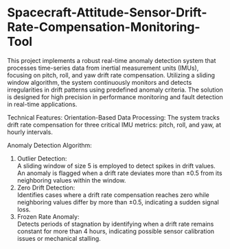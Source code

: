 # Spacecraft-Attitude-Sensor-Drift-Rate-Compensation-Monitoring-Tool
This project implements a robust real-time anomaly detection system that processes time-series data from inertial measurement units (IMUs), focusing on pitch, roll, and yaw drift rate compensation. Utilizing a sliding window algorithm, the system continuously monitors and detects irregularities in drift patterns using predefined anomaly criteria. The solution is designed for high precision in performance monitoring and fault detection in real-time applications.

Technical Features:
Orientation-Based Data Processing: The system tracks drift rate compensation for three critical IMU metrics: pitch, roll, and yaw, at hourly intervals.

Anomaly Detection Algorithm:

1. Outlier Detection: <br>A sliding window of size 5 is employed to detect spikes in drift values. An anomaly is flagged when a drift rate deviates more than ±0.5 from its neighboring values within the window.
2. Zero Drift Detection: <br>Identifies cases where a drift rate compensation reaches zero while neighboring values differ by more than ±0.5, indicating a sudden signal loss.
3. Frozen Rate Anomaly: <br>Detects periods of stagnation by identifying when a drift rate remains constant for more than 4 hours, indicating possible sensor calibration issues or mechanical stalling.
